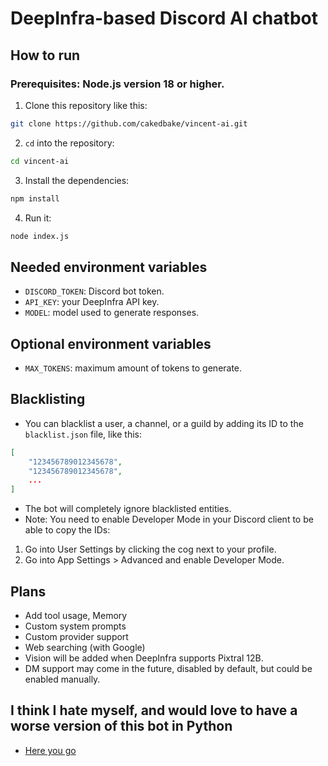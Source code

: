 # DeepInfra-based Discord AI chatbot

## How to run
### Prerequisites: Node.js version 18 or higher.
1. Clone this repository like this:
```bash
git clone https://github.com/cakedbake/vincent-ai.git
```
2. `cd` into the repository:
```bash
cd vincent-ai
```
3. Install the dependencies:
```bash
npm install
```
4. Run it:
```bash
node index.js
```

## Needed environment variables
- `DISCORD_TOKEN`: Discord bot token.
- `API_KEY`: your DeepInfra API key.
- `MODEL`: model used to generate responses.

## Optional environment variables
- `MAX_TOKENS`: maximum amount of tokens to generate.

## Blacklisting
- You can blacklist a user, a channel, or a guild by adding its ID to the `blacklist.json` file, like this:
```json
[
	"123456789012345678",
	"123456789012345678",
	...
]
```
- The bot will completely ignore blacklisted entities.
- Note: You need to enable Developer Mode in your Discord client to be able to copy the IDs:
1. Go into User Settings by clicking the cog next to your profile.
2. Go into App Settings > Advanced and enable Developer Mode.

## Plans
- Add tool usage, Memory
- Custom system prompts
- Custom provider support
- Web searching (with Google)
- Vision will be added when DeepInfra supports Pixtral 12B.
- DM support may come in the future, disabled by default, but could be enabled manually.

## I think I hate myself, and would love to have a worse version of this bot in Python
- [Here you go](https://github.com/Marcotrix/calem)